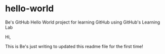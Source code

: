 # hello-world
Be's GitHub Hello World project for learning GitHub using GitHub's Learning Lab

Hi,

This is Be's just writing to updated this readme file for the first time!

